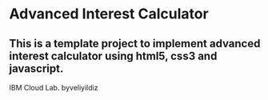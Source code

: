 # Advanced Interest Calculator

## This is a template project to implement advanced interest calculator using html5, css3 and javascript.

IBM Cloud Lab. byveliyildiz
